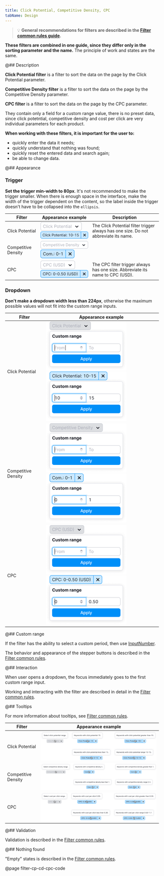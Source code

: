 ```yaml
---
title: Click Potential, Competitive Density, CPC
tabName: Design
---
```


> 💡 **General recommendations for filters are described in the [Filter common rules guide](/filter-group/filter-rules/).**

**These filters are combined in one guide, since they differ only in the sorting parameter and the name.** The principle of work and states are the same.

@## Description

**Click Potential filter** is a filter to sort the data on the page by the Click Potential parameter.

**Competitive Density filter** is a filter to sort the data on the page by the Competitive Density parameter.

**CPC filter** is a filter to sort the data on the page by the CPC parameter.

They contain only a field for a custom range value, there is no preset data, since click potetntial, competitive density and cost per click are very individual parameters for each product.

**When working with these filters, it is important for the user to:**

- quickly enter the data it needs;
- quickly understand that nothing was found;
- quickly reset the entered data and search again;
- be able to change data.

@## Appearance

### Trigger

**Set the trigger min-width to 80px**. It's not recommended to make the trigger smaller. When there is enough space in the interface, make the width of the trigger dependent on the content, so the label inside the trigger doesn't have to be collapsed into the `ellipsis`.

| Filter              | Appearance example                                                    | Description                                                                         |
| ------------------- | --------------------------------------------------------------------- | ----------------------------------------------------------------------------------- |
| Click Potential     | ![default](static/placeholder-cp.png) ![active](static/active-cp.png) | The Click Potential filter trigger always has one size. Do not abbreviate its name. |
| Competitive Density | ![default](static/placeholder-cd.png) ![active](static/active-cd.png) |                                                                                     |
| CPC                 | ![default](static/placeholder.png) ![active](static/active.png)       | The CPC filter trigger always has one size. Abbreviate its name to CPC (USD).       |

### Dropdown

**Don't make a dropdown width less than 224px**, otherwise the maximum possible values will not fit into the custom range inputs.

| Filter              | Appearance example                                                    |
| ------------------- | --------------------------------------------------------------------- |
| Click Potential     | ![opened cp](static/opened-cp.png) ![filled cp](static/filled-cp.png) |
| Competitive Density | ![opened cd](static/opened-cd.png) ![filled cd](static/filled-cd.png) |
| CPC                 | ![opened cpc](static/opened.png) ![filled cpc](static/filled.png)     |

@## Custom range

If the filter has the ability to select a custom period, then use [InputNumber](/components/input-number/).

The behavior and appearance of the stepper buttons is described in the [Filter common rules](/filter-group/filter-rules/).

@## Interaction

When user opens a dropdown, the focus immediately goes to the first custom range input.

Working and interacting with the filter are described in detail in the [Filter common rules](/filter-group/filter-rules/).

@## Tooltips

For more information about tooltips, see [Filter common rules](/filter-group/filter-rules/).

| Filter              | Appearance example                     |
| ------------------- | -------------------------------------- |
| Click Potential     | ![tooltips cp](static/tooltips-cp.png) |
| Competitive Density | ![tooltips cd](static/tooltips-cd.png) |
| CPC                 | ![tooltips cpc](static/tooltips.png)   |

@## Validation

Validation is described in the [Filter common rules](/filter-group/filter-rules/).

@## Nothing found

"Empty" states is described in the [Filter common rules](/filter-group/filter-rules/).

@page filter-cp-cd-cpc-code
